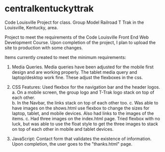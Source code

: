 # centralkentuckyttrak
Code Louisville Project for class.  Group Model Railroad T Trak in the Louisville, Kentucky, area.

Project to meet the requirements of the Code Louisville Front End Web Development Course.
Upon completion of the project, I plan to upload the site to production with some changes.

Items currently created to meet the minimum requirements:

1.  Media Queries.  Media queries have been adjusted for the mobile first design and are working properly. The 
                    tablet media query and laptop/desktop work fine.  These adjust the flexboxes in the css.
2.  CSS Features:   Used flexbox for the navigation bar and the header logos.  
                    a. On a mobile screen, the group logo and T-Trak logo stack on top of each other.  
                    b. In the Navbar, the links stack on top of each other too. 
                    c. Was able to have images on the shows.html use flexbox to change the sizes for 
                        laptop, tablet, and mobile devices.  Also had links to the images of the items. 
	                c. Had three images on the index.html page.  Tried flexbox with no luck, but was
			            able to use the float style to get the three images to stack on top of each
			            other in mobile and tablet devices.  
                      
3.  JavaScript:     Contact form that validates the existence of information.  Upon completion, the user
                      goes to the "thanks.html" page.



